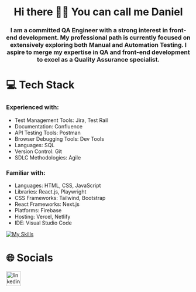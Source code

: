 <h1 align="center">Hi there 👋🏻 You can call me Daniel</h1>
<h3 align="center">I am a committed QA Engineer with a strong interest in front-end development. My professional path is currently focused on extensively exploring both Manual and Automation Testing. I aspire to merge my expertise in QA and front-end development to excel as a Quality Assurance specialist.</h3>

# 💻 Tech Stack
### Experienced with:
* Test Management Tools: Jira, Test Rail
* Documentation: Confluence
* API Testing Tools: Postman
* Browser Debugging Tools: Dev Tools
* Languages: SQL
* Version Control: Git
* SDLC Methodologies: Agile
### Familiar with:
* Languages: HTML, CSS, JavaScript
* Libraries: React.js, Playwright
* CSS Frameworks: Tailwind, Bootstrap
* React Frameworks: Next.js
* Platforms: Firebase
* Hosting: Vercel, Netlify
* IDE: Visual Studio Code



[![My Skills](https://skillicons.dev/icons?i=postman,git,html,css,js,tailwind,bootstrap,react,nextjs,firebase,vercel,netlify,vscode)](https://skillicons.dev)

# 🌐 Socials
[<img src='https://skillicons.dev/icons?i=linkedin' alt='linkedin' height='40'>](https://www.linkedin.com/in/danylo-zymbalevskyi)

